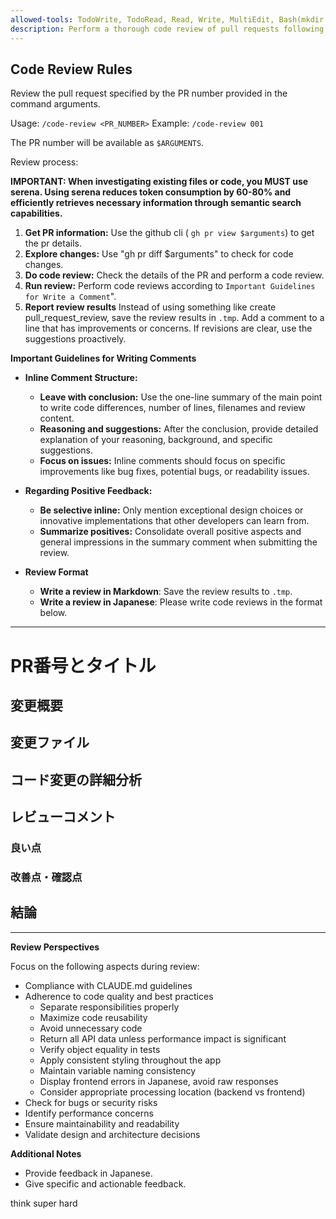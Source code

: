```yaml
---
allowed-tools: TodoWrite, TodoRead, Read, Write, MultiEdit, Bash(mkdir:*), Bash(gh pr view:*), Bash(gh pr diff:*), mcp__serena__find_file, mcp__serena__find_symbol, mcp__serena__list_memories, mcp__serena__search_for_pattern
description: Perform a thorough code review of pull requests following established guidelines, focusing on code quality, best practices, and maintainability while providing constructive feedback
---
```


## Code Review Rules

Review the pull request specified by the PR number provided in the command arguments.

Usage: `/code-review <PR_NUMBER>`
Example: `/code-review 001`

The PR number will be available as `$ARGUMENTS`.

Review process:

**IMPORTANT: When investigating existing files or code, you MUST use serena. Using serena reduces token consumption by 60-80% and efficiently retrieves necessary information through semantic search capabilities.**

1. **Get PR information:** Use the github cli ( `gh pr view $arguments`) to get the pr details.
2. **Explore changes:** Use "gh pr diff $arguments" to check for code changes.
3. **Do code review:** Check the details of the PR and perform a code review.
4. **Run review:** Perform code reviews according to `Important Guidelines for Write a Comment`".
5. **Report review results** Instead of using something like create pull_request_review, save the review results in `.tmp`. Add a comment to a line that has improvements or concerns. If revisions are clear, use the suggestions proactively.

**Important Guidelines for Writing Comments**

- **Inline Comment Structure:**

  - **Leave with conclusion:** Use the one-line summary of the main point to write code differences, number of lines, filenames and review content.
  - **Reasoning and suggestions:** After the conclusion, provide detailed explanation of your reasoning, background, and specific suggestions.
  - **Focus on issues:** Inline comments should focus on specific improvements like bug fixes, potential bugs, or readability issues.

- **Regarding Positive Feedback:**

  - **Be selective inline:** Only mention exceptional design choices or innovative implementations that other developers can learn from.
  - **Summarize positives:** Consolidate overall positive aspects and general impressions in the summary comment when submitting the review.

- **Review Format**
  - **Write a review in Markdown**: Save the review results to `.tmp`.
  - **Write a review in Japanese**: Please write code reviews in the format below.

---

# PR番号とタイトル

## 変更概要

## 変更ファイル

## コード変更の詳細分析

## レビューコメント

### 良い点

### 改善点・確認点

## 結論

---

**Review Perspectives**

Focus on the following aspects during review:

- Compliance with CLAUDE.md guidelines
- Adherence to code quality and best practices
  - Separate responsibilities properly
  - Maximize code reusability
  - Avoid unnecessary code
  - Return all API data unless performance impact is significant
  - Verify object equality in tests
  - Apply consistent styling throughout the app
  - Maintain variable naming consistency
  - Display frontend errors in Japanese, avoid raw responses
  - Consider appropriate processing location (backend vs frontend)
- Check for bugs or security risks
- Identify performance concerns
- Ensure maintainability and readability
- Validate design and architecture decisions

**Additional Notes**

- Provide feedback in Japanese.
- Give specific and actionable feedback.

think super hard
